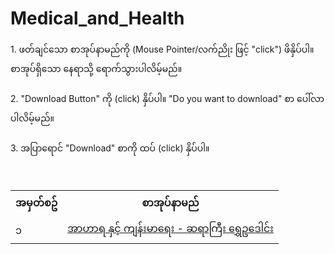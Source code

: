 # Medical_and_Health
<!DOCTYPE html>
<html>
<head>
</head>
<body>
1. ဖတ်ချင်သော စာအုပ်နာမည်ကို (Mouse Pointer/လက်ညိုး ဖြင့် "click") ဖိနှိပ်ပါ။ စာအုပ်ရှိသော နေရာသို့ ရောက်သွားပါလိမ့်မည်။
<br/>
<br/>
2. "Download Button" ကို (click) နှိပ်ပါ။ "Do you want to download" စာ ပေါ်လာပါလိမ့်မည်။
<br/>
<br/>
3. အပြာရောင် "Download" စာကို ထပ် (click) နှိပ်ပါ။
<br/>
<br/>
<table style="width: 100%">
<tr><th>အမှတ်စဥ်</th><th>စာအုပ်နာမည်</th></tr>
  
<tr><td>၁</td><td><a target="_blank" href="https://github.com/MayGroupMyanmar/Medical_and_Health/blob/main/%E1%80%A1%E1%80%AC%E1%80%9F%E1%80%AC%E1%80%9B%20%E1%80%94%E1%80%BE%E1%80%84%E1%80%BA%E1%80%B7%20%E1%80%80%E1%80%BB%E1%80%94%E1%80%BA%E1%80%B8%E1%80%99%E1%80%AC%E1%80%9B%E1%80%B1%E1%80%B8%20-%20%E1%80%86%E1%80%9B%E1%80%AC%E1%80%80%E1%80%BC%E1%80%AE%E1%80%B8%20%E1%80%9B%E1%80%BD%E1%80%BE%E1%80%B1%E1%80%A5%E1%80%92%E1%80%B1%E1%80%AB%E1%80%84%E1%80%BA%E1%80%B8.pdf">အာဟာရ နှင့် ကျန်းမာရေး - ဆရာကြီး ရွှေဥဒေါင်း</a></td></tr>
  
<br/>

</table>
</body>
</html>
